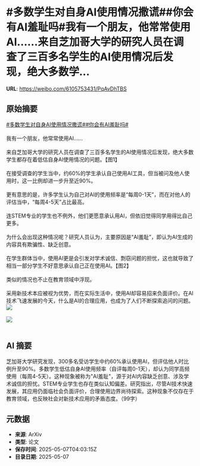 # #多数学生对自身AI使用情况撒谎##你会有AI羞耻吗#我有一个朋友，他常常使用AI……来自芝加哥大学的研究人员在调查了三百多名学生的AI使用情况后发现，绝大多数学...

**URL**: https://weibo.com/6105753431/PqAvDhTBS

## 原始摘要

<a href="https://m.weibo.cn/search?containerid=231522type%3D1%26t%3D10%26q%3D%23%E5%A4%9A%E6%95%B0%E5%AD%A6%E7%94%9F%E5%AF%B9%E8%87%AA%E8%BA%ABAI%E4%BD%BF%E7%94%A8%E6%83%85%E5%86%B5%E6%92%92%E8%B0%8E%23&amp;extparam=%23%E5%A4%9A%E6%95%B0%E5%AD%A6%E7%94%9F%E5%AF%B9%E8%87%AA%E8%BA%ABAI%E4%BD%BF%E7%94%A8%E6%83%85%E5%86%B5%E6%92%92%E8%B0%8E%23" data-hide=""><span class="surl-text">#多数学生对自身AI使用情况撒谎#</span></a><a href="https://m.weibo.cn/search?containerid=231522type%3D1%26t%3D10%26q%3D%23%E4%BD%A0%E4%BC%9A%E6%9C%89AI%E7%BE%9E%E8%80%BB%E5%90%97%23&amp;extparam=%23%E4%BD%A0%E4%BC%9A%E6%9C%89AI%E7%BE%9E%E8%80%BB%E5%90%97%23" data-hide=""><span class="surl-text">#你会有AI羞耻吗#</span></a><br><br>我有一个朋友，他常常使用AI……<br><br>来自芝加哥大学的研究人员在调查了三百多名学生的AI使用情况后发现，绝大多数学生都存在着低估自身AI使用情况的问题。【图1】<br><br>在接受调查的学生当中，约60%的学生承认自己使用AI工具，但当被问及他人使用时，这一比例却进一步升至近90%。<br><br>更有意思的是，许多学生认为自己对AI的使用频率是“每周0-1天”，而在对他人的评估当中，“每周4-5天”占比最高。<br><br>连STEM专业的学生也不例外，他们更愿意承认用AI，但依旧觉得同学用得比自己更多。<br><br>为什么会出现这种情况呢？研究人员认为，主要原因是“AI羞耻”，即认为AI生成的内容具有欺骗性、缺乏创意。<br><br>在学生群体当中，使用AI更是会引发对学术诚信、剽窃问题的担忧，这也就导致了相当一部分学生不好意思承认自己正在使用AI。【图2】<br><br>类似的情况也不止在教育领域中浮现。<br><br>采用新技术本应被视为优势，而在实际生活中，使用AI却容易招来负面评价。在AI技术飞速发展的今天，什么是AI的合理应用，也成为了人们不断探索追问的问题。<img style="" src="https://tvax4.sinaimg.cn/large/006Fd7o3gy1i15vsrs0e2j30pw0jujsx.jpg" referrerpolicy="no-referrer"><br><br><img style="" src="https://tvax1.sinaimg.cn/large/006Fd7o3gy1i15vsti0s5j30tg0aiq5i.jpg" referrerpolicy="no-referrer"><br><br>

## AI 摘要

芝加哥大学研究发现，300多名受访学生中约60%承认使用AI，但评估他人时比例升至90%。多数学生低估自身AI使用频率（自评每周0-1天），却认为同学高频使用（每周4-5天）。这种现象被称为"AI羞耻"，源于对AI内容缺乏创意、涉及学术诚信的担忧。STEM专业学生也存在类似认知偏差。研究指出，尽管AI技术快速发展，其应用仍面临社会负面评价，合理使用边界尚待探索。这种现象不仅存在于教育领域，也反映社会对新技术应用的矛盾态度。（99字）

## 元数据

- **来源**: ArXiv
- **类型**: 论文
- **保存时间**: 2025-05-07T04:03:15Z
- **目录日期**: 2025-05-07
